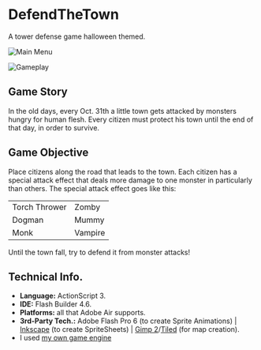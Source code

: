 DefendTheTown
=============

A tower defense game halloween themed.

![Main Menu](https://lh4.googleusercontent.com/-2gawYYGIC8I/Uv5-a_XsUfI/AAAAAAAAQ8Q/5NUw4fzF5qE/w983-h553-no/Screenshot_2014-02-14-16-04-48.png)

![Gameplay](https://lh4.googleusercontent.com/-7Y4YNYIZp5U/UxiGhHeY-mI/AAAAAAAARCw/8N9a9mMaOLE/w1001-h563-no/Screenshot_2014-03-02-20-00-03.png)

Game Story
----------

In the old days, every Oct. 31th a little town gets attacked by monsters hungry for human flesh. Every citizen must protect his town until the end of that day, in order to survive.

Game Objective
--------------

Place citizens along the road that leads to the town. Each citizen has a special attack effect that deals more damage to one monster in particularly than others. The special attack effect goes like this:

<table>
<tr>
<td> Torch Thrower </td>
<td> Zomby </td>
</tr>
<tr>
<td> Dogman </td>
<td> Mummy </td>
</tr>
<tr>
<td> Monk </td>
<td> Vampire </td>
</tr>
</table>

Until the town fall, try to defend it from monster attacks!

Technical Info.
---------------

- <b>Language:</b> ActionScript 3.
- <b>IDE:</b> Flash Builder 4.6.
- <b>Platforms:</b> all that Adobe Air supports.
- <b>3rd-Party Tech.:</b> Adobe Flash Pro 6 (to create Sprite Animations) | [Inkscape](http://www.inkscape.org/) (to create SpriteSheets) | [Gimp 2](http://www.gimp.org/)/[Tiled](http://www.mapeditor.org/) (for map creation).
- I used [my own game engine](https://github.com/Xertz/MyFirstEngine)
